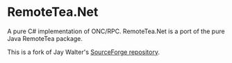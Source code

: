 # RemoteTea.Net
A pure C# implementation of ONC/RPC. RemoteTea.Net is a port of the pure Java RemoteTea package.

This is a fork of Jay Walter's [SourceForge repository](<https://sourceforge.net/p/remoteteanet>).

